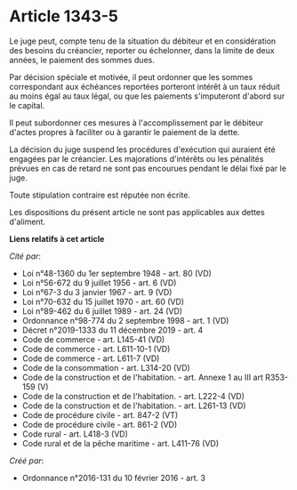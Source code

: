 # Article 1343-5

Le juge peut, compte tenu de la situation du débiteur et en considération des besoins du créancier, reporter ou échelonner,
dans la limite de deux années, le paiement des sommes dues.

Par décision spéciale et motivée, il peut ordonner que les sommes correspondant aux échéances reportées porteront intérêt à
un taux réduit au moins égal au taux légal, ou que les paiements s'imputeront d'abord sur le capital.

Il peut subordonner ces mesures à l'accomplissement par le débiteur d'actes propres à faciliter ou à garantir le paiement de
la dette.

La décision du juge suspend les procédures d'exécution qui auraient été engagées par le créancier. Les majorations d'intérêts
ou les pénalités prévues en cas de retard ne sont pas encourues pendant le délai fixé par le juge.

Toute stipulation contraire est réputée non écrite.

Les dispositions du présent article ne sont pas applicables aux dettes d'aliment.

**Liens relatifs à cet article**

_Cité par_:

  - Loi n°48-1360 du 1er septembre 1948 - art. 80 (VD)
  - Loi n°56-672 du 9 juillet 1956 - art. 6 (VD)
  - Loi n°67-3 du 3 janvier 1967 - art. 9 (VD)
  - Loi n°70-632 du 15 juillet 1970 - art. 60 (VD)
  - Loi n°89-462 du 6 juillet 1989 - art. 24 (VD)
  - Ordonnance n°98-774 du 2 septembre 1998 - art. 1 (VD)
  - Décret n°2019-1333 du 11 décembre 2019 - art. 4
  - Code de commerce - art. L145-41 (VD)
  - Code de commerce - art. L611-10-1 (VD)
  - Code de commerce - art. L611-7 (VD)
  - Code de la consommation - art. L314-20 (VD)
  - Code de la construction et de l'habitation. - art. Annexe 1 au III art R353-159 (V)
  - Code de la construction et de l'habitation. - art. L222-4 (VD)
  - Code de la construction et de l'habitation. - art. L261-13 (VD)
  - Code de procédure civile - art. 847-2 (VT)
  - Code de procédure civile - art. 861-2 (VD)
  - Code rural - art. L418-3 (VD)
  - Code rural et de la pêche maritime - art. L411-76 (VD)

_Créé par_:

  - Ordonnance n°2016-131 du 10 février 2016 - art. 3
